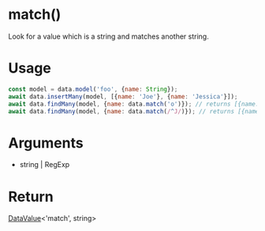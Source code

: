 match()
===

Look for a value which is a string and matches another string.

# Usage

```javascript
const model = data.model('foo', {name: String});
await data.insertMany(model, [{name: 'Joe'}, {name: 'Jessica'}]);
await data.findMany(model, {name: data.match('o')}); // returns [{name: 'Joe'}]
await data.findMany(model, {name: data.match(/^J/)}); // returns [{name: 'Joe'}, {name: 'Jessica'}]
```

# Arguments

- string | RegExp

# Return

[DataValue](../definitions/DataValue)<'match', string>
